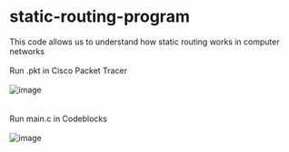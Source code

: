 # static-routing-program
This code allows us to understand how static routing works in computer networks
<br />
<br />
Run .pkt in Cisco Packet Tracer
<br />
<br />
![image](https://user-images.githubusercontent.com/61228111/142183214-629756f6-0060-4f70-8e75-3d2894651951.png)
<br />
<br />
<br />
Run main.c in Codeblocks
<br />
<br />
![image](https://user-images.githubusercontent.com/61228111/142183843-cfa605db-6c79-4cf2-9b8c-ebee6f6fd9f6.png)
